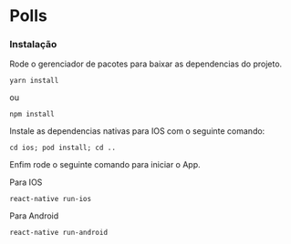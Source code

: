 # Polls

### Instalação

Rode o gerenciador de pacotes para baixar as dependencias do projeto.
```
yarn install
```
ou
```
npm install
```

Instale as dependencias nativas para IOS com o seguinte comando:
```
cd ios; pod install; cd ..
```

Enfim rode o seguinte comando para iniciar o App.

Para IOS
```
react-native run-ios
```
Para Android
```
react-native run-android
```
